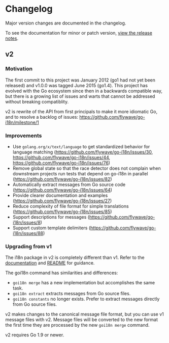 # Changelog

Major version changes are documented in the changelog.

To see the documentation for minor or patch version, [view the release notes](https://github.com/flywave/go-i18n/releases).

## v2

### Motivation

The first commit to this project was January 2012 (go1 had not yet been released) and v1.0.0 was tagged June 2015 (go1.4).
This project has evolved with the Go ecosystem since then in a backwards compatible way,
but there is a growing list of issues and warts that cannot be addressed without breaking compatiblity.

v2 is rewrite of the API from first principals to make it more idiomatic Go, and to resolve a backlog of issues: https://github.com/flywave/go-i18n/milestone/1

### Improvements

* Use `golang.org/x/text/language` to get standardized behavior for language matching (https://github.com/flywave/go-i18n/issues/30, https://github.com/flywave/go-i18n/issues/44, https://github.com/flywave/go-i18n/issues/76)
* Remove global state so that the race detector does not complain when downstream projects run tests that depend on go-i18n in parallel (https://github.com/flywave/go-i18n/issues/82)
* Automatically extract messages from Go source code (https://github.com/flywave/go-i18n/issues/64)
* Provide clearer documentation and examples (https://github.com/flywave/go-i18n/issues/27)
* Reduce complexity of file format for simple translations (https://github.com/flywave/go-i18n/issues/85)
* Support descriptions for messages (https://github.com/flywave/go-i18n/issues/8)
* Support custom template delimiters (https://github.com/flywave/go-i18n/issues/88)

### Upgrading from v1

The i18n package in v2 is completely different than v1.
Refer to the [documentation](https://godoc.org/github.com/flywave/go-i18n/v2/i18n) and [README](https://github.com/flywave/go-i18n/blob/master/README.md) for guidance.

The goi18n command has similarities and differences:

* `goi18n merge` has a new implementation but accomplishes the same task.
* `goi18n extract` extracts messages from Go source files.
* `goi18n constants` no longer exists. Prefer to extract messages directly from Go source files.

v2 makes changes to the canonical message file format, but you can use v1 message files with v2. Message files will be converted to the new format the first time they are processed by the new `goi18n merge` command.

v2 requires Go 1.9 or newer.
